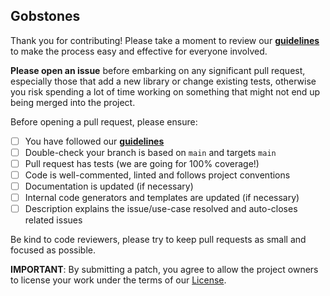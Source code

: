 ## Gobstones

Thank you for contributing! Please take a moment to review our
[**guidelines**](https://github.com/gobstones/gobstones-guidelines) to make the
process easy and effective for everyone involved.

**Please open an issue** before embarking on any significant pull request,
especially those that add a new library or change existing tests, otherwise you
risk spending a lot of time working on something that might not end up being
merged into the project.

Before opening a pull request, please ensure:

-   [ ] You have followed our [**guidelines**](https://github.com/gobstones/gobstones-guidelines)
-   [ ] Double-check your branch is based on `main` and targets `main`
-   [ ] Pull request has tests (we are going for 100% coverage!)
-   [ ] Code is well-commented, linted and follows project conventions
-   [ ] Documentation is updated (if necessary)
-   [ ] Internal code generators and templates are updated (if necessary)
-   [ ] Description explains the issue/use-case resolved and auto-closes related
        issues

Be kind to code reviewers, please try to keep pull requests as small and focused
as possible.

**IMPORTANT**: By submitting a patch, you agree to allow the project
owners to license your work under the terms of our
[License](https://github.com/gobstones/gobstones-guidelines/blob/main/LICENSE).
